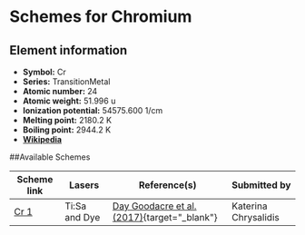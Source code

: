 # Schemes for Chromium

## Element information

- **Symbol:** Cr
- **Series:** TransitionMetal
- **Atomic number:** 24
- **Atomic weight:** 51.996 u
- **Ionization potential:** 54575.600 1/cm
- **Melting point:** 2180.2 K
- **Boiling point:** 2944.2 K
- [**Wikipedia**](https://en.wikipedia.org/wiki/Chromium)

##Available Schemes

|       Scheme link       |    Lasers     |                                       Reference(s)                                       |     Submitted by     |
| ----------------------- | ------------- | ---------------------------------------------------------------------------------------- | -------------------- |
| [Cr 1](../cr/cr-001.md) | Ti:Sa and Dye | [Day Goodacre et al. (2017)](https://doi.org/10.1016/j.sab.2017.01.001){target="_blank"} | Katerina Chrysalidis |
